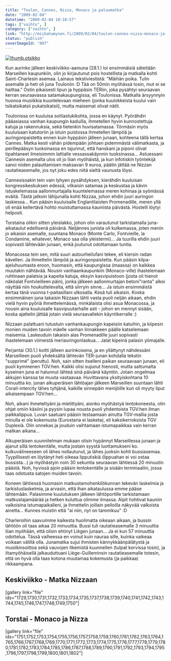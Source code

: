 ```yaml
---
title: "Toulon, Cannes, Nizza, Monaco ja paluumatka"
date: "2009-02-04"
datetime: "2009-02-04 10:10:57"
tags: ["vaihto", ]
category: ["vaihto", ]
link: "http://miikahamynen.fi/2009/02/04/toulon-cannes-nizza-monaco-ja-paluumatka/"
status: "publish"
coverImageId: "897"
---
```


[![](/uploads/2009/02/thumb.otsikko3.jpg "thumb.otsikko")](http://miikahamynen.fi/2009/02/04/toulon-cannes-nizza-monaco-ja-paluumatka/thumb-otsikko-4/)

Kun aurinko jälleen keskiviikko-aamuna (28.1.) loi ensimmäisiä säteitään Marseillen kaupunkiin, olin jo kirjautunut pois hostellista ja matkalla kohti Saint-Charlesin asemaa. Lainaus tekstiviestistä: "Mäihän poika. Tulin asemalle ja heti oli juna Touloniin :D Tää on 50min myöhässä tosin, mut ei se haittaa." Ostin pikaisesti lipun ja hyppäsin TERiin, joka pysähtyi seuraavan kerran seuraavassa satamakaupungissa, eli Toulonissa. Matkalla ärsyynnyin huonoa musiikkia kuuntelevaan mieheen (jonka kuulokkeista kuului vain tsikatsikatsii pukatsikatsii), mutta maisemat olivat nätit.

Toulonissa on kuuluisa sotilastukikohta, jossa en käynyt. Pyörähdin pääasiassa vanhan kaupungin kaduilla, ihmetellen hyvin kunnostettuja katuja ja rakennuksia, sekä tietenkin huvisatamassa. Törmäsin myös kuuluisaan katutoriin ja istuin puistossa ihmetellen lämpöä ja auringonpaistetta ennen kuin hyppäsin jälleen junaan, kohteena tällä kertaa Cannes. Matka kesti vähän pidempään johtuen pidemmästä välimatkasta, ja perillepääsyn tuoksinassa en tajunnut, että hanskani ja piponi olivat tipahtaneet ilmeisimmin lattialle vessassakäynnin tuoksinassa... Astuessani Cannesin asemalta ulos oli jo liian myöhäistä, ja kun infotiskin työntekijä sanoi niiden palauttamisen maksavan 9 euroa, päätin jättää ne Nizzan rautatieasemalle, jos nyt joku edes niitä sieltä vaunusta löysi.

Cannesissakin tein vain lyhyen pysähdyksen; kierähdin kuuluisan kongressikeskuksen edessä, vilkaisin satamaa ja keskustaa ja kävin istuskelemassa aallonmurtajalla kuuntelemassa meren kohinaa ja syömässä eväitä. Tästä jatkoin lähijunalla kohti Nizzaa, johon ehdin juuri auringon laskiessa... Kun pääsin kuuluisalle Englantilaisten Promenadille, meren yllä oli enää kellertävä hohto muistuttamassa kauniista päivästä. Hostelli löytyi helposti.

Torstaina olikin sitten yleislakko, johon olin varautunut tarkistamalla juna-aikataulut edellisenä päivänä. Neljännes junista oli kulkemassa, joten menin jo aikaisin asemalle, suuntana Monaco (Monte Carlo, Fontvieille, la Condamine, whatever, Monaco saa olla yleistermi)... Ja tuurilla ehdin juuri sopivasti lähtevään junaan, enkä joutunut odottamaan tuntia.

Monacossa tein sen, mitä suuri autourheilufani tekee, eli kiersin radan kävellen. Ja ihmettelin lämpöä ja auringonpaistetta. Kun pääsin kilpa-ajeluhuumasta eroon, huomasin, että kaupungissa (maassa) on kaikkea muutakin nähtävää. Nousin vanhaankaupunkiin (Monaco-ville) ihastelemaan ruhtinaan palatsia ja kapeita katuja, eksyin kasvipuistoon (josta oli hienot näköalat Fontvieilleen päin), jonka jälkeen aallonmurtajan betoni"ranta" alkoi näyttää niin houkuttelevalta, että siirryin sinne... Ja istuin ensimmäistä kertaa tänä vuonna t-paitasillani ulkosalla. Kesä tuli aikaisin. Koska ensimmäinen juna takaisin Nizzaan lähti vasta puoli neljän aikaan, ehdin vielä hyvin pyöriä ihmettelemässä, minkälaista olisi asua Monacossa, ja nousin aina kuuluisalle kasvipuutarhalle asti - johon en mennyt sisään, koska ajattelin jättää jotain vielä seuraavallekin käyntikerralle :)

Nizzaan palattuani tutustuin vanhankaupungin kapeisiin katuihin, ja kiipesin monien muiden tavoin mäelle vanhan linnakkeen päälle katselemaan maisemia. Laskeuduin takaisin alas Promenadille juuri sopivasti ihastelemaan viimeistä meriauringonlaskua... Jalat kipeinä palasin yömajalle.

Perjantai (30.1.) koitti jälleen aurinkoisena, ja en yllättynyt nähdessäni Marseilleen puoli yhdeksältä lähtevän TER-junan kohdalla tekstin "supprimé" (peruttu). Noh, sain sitten itselleni paikan seuraavaan junaan, eli puoli kymmenen TGV:hen. Kaikki olisi sujunut hienosti, mutta sattumalta kyseinen juna ei halunnut lähteä sinä päivänä käyntiin. Jotain ongelmaa akkujen kanssa tai muuta vastaavaa. Huvittavana yksityiskohtana 10 minuuttia ko. junan alkuperäisen lähtöajan jälkeen Marseillen suuntaan lähti Corail-intercity lähes tyhjänä, kaikille sinnepäin menijöille kun oli myyty liput aikaisempaan TGV:hen...

Noh, aikani ihmeteltyäni ja mietittyäni, aionko myöhästyä lentokoneesta, otin ohjat omiin käsiini ja pyysin lupaa nousta puoli yhdentoista TGV:hen ilman paikkalippua. Luvan saatuani pääsin testaamaan ainutta TGV-mallia josta minulla ei ole kokemusta (Eurostaria ei lasketa), eli kaksikerroksista TGV Duplexiä. Olin onnekas ja jouduin vaihtamaan istumapaikkaa vain kerran matkan aikana...

Alkuperäisen suunnitelman mukaan olisin hypännyt Marseillessa junaan ja ajanut sillä lentokentälle, mutta jostain syystä luottamukseni ko. kulkuvälineeseen oli lähes nollautunut, ja lähes juoksin kohti bussiasemaa. Tyypillisesti en löytänyt heti oikeaa lipputiskiä (lippuahan ei voi ostaa bussista...) ja myöhästyin noin 30 sekuntia seuraavan lähtiessä 20 minuutin päästä. Noh, hyvissä ajoin pääsin lentokentälle ja sisään terminaaliin, jossa taas odotusta satojen muiden tavoin.

Koneen lähtiessä huomasin matkustamohenkilökunnan tekevän laskelmia ja tarkistuslaskelmia, ja arvasin, että ihan aikataulussa emme pääse lähtemään. Palasimme kuulutuksen jälkeen lähtöportille tarkistamaan matkustajamäärää ja hetken kuluttua olimme ilmassa. Alpit hohtivat kauniin valkoisina istumapaikalleni, ja ihmettelin joillain pelloilla näkyvää valkoista ainetta... Kunnes muistin että "ai niin, nyt on tammikuu" :D

Charleroihin saavuimme kaikesta huolimatta oikeaan aikaan, ja bussin lähtöön oli taas aikaa 20 minuuttia. Bussi tuli rautatieasemalle 3 minuuttia liian myöhään, että olisin ehtinyt Liègen junaan... Ja ei kun 57 minuuttia odottelua. Tässä vaiheessa en voinut kuin nauraa sille, kuinka vaikeaa voikaan välillä olla. Junamatka sujui ihmisten kännykkäänpälätystä ja musiikinsoittoa sekä vauvojen itkemistä kuunnellen (tulpat korvissa tosin), ja iltamyöhäisellä jalkauduttuani Liège-Guilleminsin rautatieasemalle totesin, että on hyvä olla taas kotona muutamaa kokemusta (ja paikkaa) rikkaampana.

## Keskiviikko - Matka Nizzaan

\[gallery link="file" ids="1729,1730,1731,1732,1733,1734,1735,1737,1738,1739,1740,1741,1742,1743,1744,1745,1746,1747,1748,1749,1750"\]

## Torstai - Monaco ja Nizza

\[gallery link="file" ids="1751,1752,1753,1754,1755,1756,1757,1758,1759,1760,1761,1762,1763,1764,1765,1766,1767,1768,1769,1770,1771,1772,1773,1774,1775,1776,1777,1778,1779,1780,1781,1782,1783,1784,1785,1786,1787,1788,1789,1790,1791,1792,1793,1794,1795,1796,1797,1798,1799,1800,1801,1802"\]
